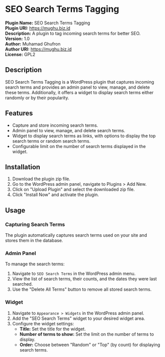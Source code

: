 # SEO Search Terms Tagging

**Plugin Name:** SEO Search Terms Tagging  
**Plugin URI:** https://mughu.biz.id  
**Description:** A plugin to tag incoming search terms for better SEO.  
**Version:** 1.0  
**Author:** Muhamad Ghufron  
**Author URI:** https://mughu.biz.id  
**License:** GPL2

## Description

SEO Search Terms Tagging is a WordPress plugin that captures incoming search terms and provides an admin panel to view, manage, and delete these terms. Additionally, it offers a widget to display search terms either randomly or by their popularity.

## Features

- Capture and store incoming search terms.
- Admin panel to view, manage, and delete search terms.
- Widget to display search terms as links, with options to display the top search terms or random search terms.
- Configurable limit on the number of search terms displayed in the widget.

## Installation

1. Download the plugin zip file.
2. Go to the WordPress admin panel, navigate to Plugins > Add New.
3. Click on "Upload Plugin" and select the downloaded zip file.
4. Click "Install Now" and activate the plugin.

## Usage

### Capturing Search Terms

The plugin automatically captures search terms used on your site and stores them in the database.

### Admin Panel

To manage the search terms:

1. Navigate to `SEO Search Terms` in the WordPress admin menu.
2. View the list of search terms, their counts, and the dates they were last searched.
3. Use the "Delete All Terms" button to remove all stored search terms.

### Widget

1. Navigate to `Appearance > Widgets` in the WordPress admin panel.
2. Add the "SEO Search Terms" widget to your desired widget area.
3. Configure the widget settings:
   - **Title:** Set the title for the widget.
   - **Number of terms to show:** Set the limit on the number of terms to display.
   - **Order:** Choose between "Random" or "Top" (by count) for displaying search terms.

